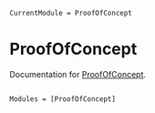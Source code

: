 ```@meta
CurrentModule = ProofOfConcept
```

# ProofOfConcept

Documentation for [ProofOfConcept](https://github.com/albert-oliver/ProofOfConcept.jl).

```@index
```

```@autodocs
Modules = [ProofOfConcept]
```
